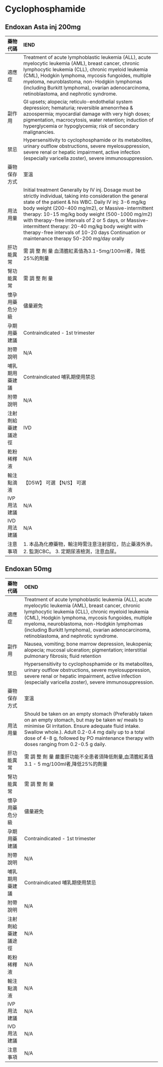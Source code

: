# Cyclophosphamide

## Endoxan Asta inj 200mg

| 藥物代碼           | IEND                                                                                                                                                                                                                                                                                                                                                                                                                                                                                    |
|:-------------------|:----------------------------------------------------------------------------------------------------------------------------------------------------------------------------------------------------------------------------------------------------------------------------------------------------------------------------------------------------------------------------------------------------------------------------------------------------------------------------------------|
| 適應症             | Treatment of acute lymphoblastic leukemia (ALL), acute myelocytic leukemia (AML), breast cancer, chronic lymphocytic leukemia (CLL), chronic myeloid leukemia (CML), Hodgkin lymphoma, mycosis fungoides, multiple myeloma, neuroblastoma, non-Hodgkin lymphomas (including Burkitt lymphoma), ovarian adenocarcinoma, retinoblastoma, and nephrotic syndrome.                                                                                                                          |
| 副作用             | GI upsets; alopecia; reticulo-endothelial system depression; hematuria; reversible amenorrhea & azoospermia; myocardial damage with very high doses; pigmentation, macrocytosis, water retention; induction of hyperglycemia or hypoglycemia; risk of secondary malignancies.                                                                                                                                                                                                           |
| 禁忌               | Hypersensitivity to cyclophosphamide or its metabolites, urinary outflow obstructions, severe myelosuppression, severe renal or hepatic impairment, active infection (especially varicella zoster), severe immunosuppression.                                                                                                                                                                                                                                                           |
| 藥物保存方式       | 室溫                                                                                                                                                                                                                                                                                                                                                                                                                                                                                    |
| 用法用量           | Initial treatment Generally by IV inj. Dosage must be strictly individual, taking into consideration the general state of the patient & his WBC. Daily IV inj: 3-6 mg/kg body weight (200-400 mg/m2), or Massive-intermittent therapy: 10-15 mg/kg body weight (500-1000 mg/m2) with therapy-free intervals of 2 or 5 days, or Massive-intermittent therapy: 20-40 mg/kg body weight with therapy-free intervals of 10-20 days Continuation or maintenance therapy 50-200 mg/day orally |
| 肝功能異常         | 需 調 整 劑 量  血清膽紅素值為3.1-5mg/100ml者，降低25%的劑量                                                                                                                                                                                                                                                                                                                                                                                                                            |
| 腎功能異常         | 需 調 整 劑 量                                                                                                                                                                                                                                                                                                                                                                                                                                                                          |
| 懷孕用藥危分級     | 儘量避免                                                                                                                                                                                                                                                                                                                                                                                                                                                                                |
| 孕期用藥建議       | Contraindicated - 1st trimester                                                                                                                                                                                                                                                                                                                                                                                                                                                         |
| 附帶說明           | N/A                                                                                                                                                                                                                                                                                                                                                                                                                                                                                     |
| 哺乳期用藥建議     | Contraindicated 哺乳期使用禁忌                                                                                                                                                                                                                                                                                                                                                                                                                                                          |
| 附帶說明           | N/A                                                                                                                                                                                                                                                                                                                                                                                                                                                                                     |
| 注射劑給藥建議途徑 | IVD                                                                                                                                                                                                                                                                                                                                                                                                                                                                                     |
| 乾粉稀釋液         | N/A                                                                                                                                                                                                                                                                                                                                                                                                                                                                                     |
| 輸注點滴液         | 【D5W】 可選  【N/S】 可選                                                                                                                                                                                                                                                                                                                                                                                                                                                              |
| IVP 用法建議       | N/A                                                                                                                                                                                                                                                                                                                                                                                                                                                                                     |
| IVD 用法建議       | N/A                                                                                                                                                                                                                                                                                                                                                                                                                                                                                     |
| 注意事項           | 1. 本品為化療藥物，輸注時需注意注射部位，防止藥液外滲。 2. 監測CBC。 3. 定期尿液檢測，注意血尿。                                                                                                                                                                                                                                                                                                                                                                                        |

## Endoxan 50mg

| 藥物代碼           | OEND                                                                                                                                                                                                                                                                                                                                                           |
|:-------------------|:---------------------------------------------------------------------------------------------------------------------------------------------------------------------------------------------------------------------------------------------------------------------------------------------------------------------------------------------------------------|
| 適應症             | Treatment of acute lymphoblastic leukemia (ALL), acute myelocytic leukemia (AML), breast cancer, chronic lymphocytic leukemia (CLL), chronic myeloid leukemia (CML), Hodgkin lymphoma, mycosis fungoides, multiple myeloma, neuroblastoma, non-Hodgkin lymphomas (including Burkitt lymphoma), ovarian adenocarcinoma, retinoblastoma, and nephrotic syndrome. |
| 副作用             | Nausea, vomiting; bone marrow depression, leukopenia; alopecia; mucosal ulceration; pigmentation; interstitial pulmonary fibrosis; fluid retention                                                                                                                                                                                                             |
| 禁忌               | Hypersensitivity to cyclophosphamide or its metabolites, urinary outflow obstructions, severe myelosuppression, severe renal or hepatic impairment, active infection (especially varicella zoster), severe immunosuppression.                                                                                                                                  |
| 藥物保存方式       | 室溫                                                                                                                                                                                                                                                                                                                                                           |
| 用法用量           | Should be taken on an empty stomach (Preferably taken on an empty stomach, but may be taken w/ meals to minimise GI irritation. Ensure adequate fluid intake. Swallow whole.). Adult 0.2-0.4 mg daily up to a total dose of 4-8 g, followed by PO maintenance therapy with doses ranging from 0.2-0.5 g daily.                                                 |
| 肝功能異常         | 需 調 整 劑 量  嚴重肝功能不全患者須降低劑量,血清膽紅素值 3.1 - 5 mg/100ml者,降低25%的劑量                                                                                                                                                                                                                                                                     |
| 腎功能異常         | 需 調 整 劑 量                                                                                                                                                                                                                                                                                                                                                 |
| 懷孕用藥危分級     | 儘量避免                                                                                                                                                                                                                                                                                                                                                       |
| 孕期用藥建議       | Contraindicated - 1st trimester                                                                                                                                                                                                                                                                                                                                |
| 附帶說明           | N/A                                                                                                                                                                                                                                                                                                                                                            |
| 哺乳期用藥建議     | Contraindicated 哺乳期使用禁忌                                                                                                                                                                                                                                                                                                                                 |
| 附帶說明           | N/A                                                                                                                                                                                                                                                                                                                                                            |
| 注射劑給藥建議途徑 | N/A                                                                                                                                                                                                                                                                                                                                                            |
| 乾粉稀釋液         | N/A                                                                                                                                                                                                                                                                                                                                                            |
| 輸注點滴液         | N/A                                                                                                                                                                                                                                                                                                                                                            |
| IVP 用法建議       | N/A                                                                                                                                                                                                                                                                                                                                                            |
| IVD 用法建議       | N/A                                                                                                                                                                                                                                                                                                                                                            |
| 注意事項           | N/A                                                                                                                                                                                                                                                                                                                                                            |

